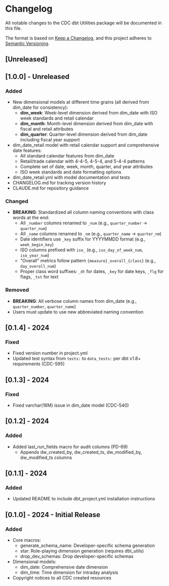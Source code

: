 # Changelog

All notable changes to the CDC dbt Utilities package will be documented in this file.

The format is based on [Keep a Changelog](https://keepachangelog.com/en/1.0.0/),
and this project adheres to [Semantic Versioning](https://semver.org/spec/v2.0.0.html).

## [Unreleased]

## [1.0.0] - Unreleased
### Added
- New dimensional models at different time grains (all derived from dim_date for consistency):
  - **dim_week**: Week-level dimension derived from dim_date with ISO week standards and retail calendar
  - **dim_month**: Month-level dimension derived from dim_date with fiscal and retail attributes
  - **dim_quarter**: Quarter-level dimension derived from dim_date including fiscal year support
- dim_date_retail model with retail calendar support and comprehensive date features:
  - All standard calendar features from dim_date
  - Retail/trade calendar with 4-4-5, 4-5-4, and 5-4-4 patterns
  - Complete set of date, week, month, quarter, and year attributes
  - ISO week standards and date formatting options
- dim_date_retail.yml with model documentation and tests
- CHANGELOG.md for tracking version history
- CLAUDE.md for repository guidance

### Changed
- **BREAKING**: Standardized all column naming conventions with class words at the end:
  - All `_number` columns renamed to `_num` (e.g., `quarter_number` → `quarter_num`)
  - All `_name` columns renamed to `_nm` (e.g., `quarter_name` → `quarter_nm`)
  - Date identifiers use `_key` suffix for YYYYMMDD format (e.g., `week_begin_key`)
  - ISO columns prefixed with `iso_` (e.g., `iso_day_of_week_num`, `iso_year_num`)
  - "Overall" metrics follow pattern `{measure}_overall_{class}` (e.g., `day_overall_num`)
  - Proper class word suffixes: `_dt` for dates, `_key` for date keys, `_flg` for flags, `_txt` for text

### Removed
- **BREAKING**: All verbose column names from dim_date (e.g., `quarter_number`, `quarter_name`)
- Users must update to use new abbreviated naming convention

## [0.1.4] - 2024
### Fixed
- Fixed version number in project.yml
- Updated test syntax from `tests:` to `data_tests:` per dbt v1.8+ requirements (CDC-595)

## [0.1.3] - 2024
### Fixed
- Fixed varchar(16M) issue in dim_date model (CDC-540)

## [0.1.2] - 2024
### Added
- Added last_run_fields macro for audit columns (PD-69)
  - Appends dw_created_by, dw_created_ts, dw_modified_by, dw_modified_ts columns

## [0.1.1] - 2024
### Added
- Updated README to include dbt_project.yml installation instructions

## [0.1.0] - 2024 - Initial Release
### Added
- Core macros:
  - generate_schema_name: Developer-specific schema generation
  - star: Role-playing dimension generation (requires dbt_utils)
  - drop_dev_schemas: Drop developer-specific schemas
- Dimensional models:
  - dim_date: Comprehensive date dimension
  - dim_time: Time dimension for intraday analysis
- Copyright notices to all CDC created resources